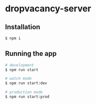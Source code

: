 # dropvacancy-server

## Installation
```bash
$ npm i
```

## Running the app

```bash
# development
$ npm run start

# watch mode
$ npm run start:dev

# production mode
$ npm run start:prod
```